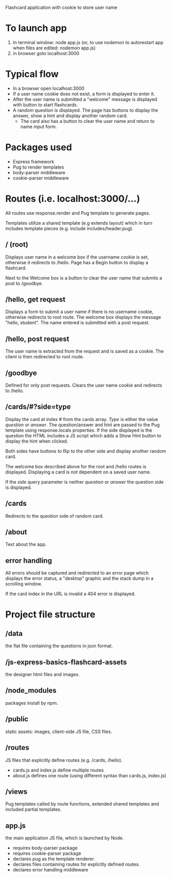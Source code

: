 
Flashcard application with cookie to store user name


# To launch app #
  1. In terminal window: node app.js (or, to use nodemon to autorestart app when files are edited: nodemon app.js)
  2. in browser goto localhost:3000

# Typical flow #
  - In a browser open localhost:3000
  - If a user name cookie does not exist, a form is displayed to enter it.
  - After the user name is submitted a "welcome" message is displayed with
    button to start flashcards.
  - A random question is displayed. The page has buttons to display the answer,
    show a hint and display another random card.
    - The card also has a button to clear the user name and return to name input
      form.

# Packages used #
  - Express framework
  - Pug to render templates
  - body-parser middleware
  - cookie-parser middleware

# Routes (i.e. localhost:3000/...) #
All routes use response.render and Pug template to generate pages.

Templates utilize a shared template (e.g extends layout) which in
turn includes template pieces (e.g. include includes/header.pug).

## / (root) ##
Displays user name in a welcome box if the username cookie is set, otherwise it
redirects to /hello. Page has a Begin button to display a flashcard.

Next to the Welcome box is a button to clear the user name that submits a post
to /goodbye.

## /hello, get request ##
Displays a form to submit a user name if there is no username cookie,
otherwise redirects to root route. The welcome box displays the message
"hello, student". The name entered is submitted with a post request.

## /hello, post request ##
The user name is extracted from the request and is saved as a cookie. The client
is then redirected to root route.

## /goodbye ##
Defined for only post requests. Clears the user name cookie and redirects to
/hello.

## /cards/#?side=type ##
Display the card at index _#_ from the cards array. _Type_ is either the value
_question_ or _answer_. The question/answer and hint are passed to the Pug
template using response.locals properties. If the side displayed is the
question the HTML includes a JS script which adds a Show Hint button to display
the hint when clicked.

Both sides have buttons to flip to the other side and display another random
card.

The welcome box described above for the root and /hello routes is displayed.
Displaying a card is not dependent on a saved user name.

If the _side_ query parameter is neither _question_ or _answer_ the question
side is displayed.

## /cards ##
Redirects to the question side of random card.

## /about ##
Text about the app.

## error handling ##
All errors should be captured and redirected to an error page which displays the
error status, a "desktop" graphic and the stack dump in a scrolling window.

If the card index in the URL is invalid a 404 error is displayed.

# Project file structure #

## /data ##
the flat file containing the questions in json format.

## /js-express-basics-flashcard-assets ##
the designer html files and images.

## /node_modules ##
packages install by npm.

## /public ##
static assets: images, client-side JS file, CSS files.

## /routes ##
JS files that explicitly define routes (e.g. /cards, /hello).
 - cards.js and index.js define multiple routes
 - about.js defines one route (using different syntax than cards.js, index.js)

## /views ##
Pug templates called by route functions, extended shared templates and
included partial templates.

## app.js ##
the main application JS file, which is launched by Node.
 - requires body-parser package
 - requires cookie-parser package
 - declares pug as the template renderer.
 - declares files containing routes for explicitly defined routes.
 - declares error handling middleware
